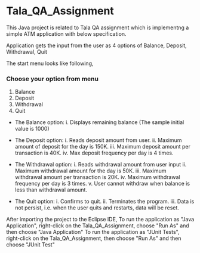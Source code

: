 # Tala_QA_Assignment

This Java project is related to Tala QA assignment which is implementng a simple ATM application with below specification. 

Application gets the input from the user as 4 options of Balance, Deposit, Withdrawal, Quit

The start menu looks like following,

### Choose your option from menu ###
1. Balance
2. Deposit
3. Withdrawal
4. Quit

- The Balance option:
i. Displays remaining balance (The sample initial value is 1000)

- The Deposit option:
i. Reads deposit amount from user. 
ii. Maximum amount of deposit for the day is 150K. 
iii. Maximum deposit amount per transaction is 40K. 
iv. Max deposit frequency per day is 4 times.


- The Withdrawal option:
i. Reads withdrawal amount from user input
ii. Maximum withdrawal amount for the day is 50K. 
iii. Maximum withdrawal amount per transaction is 20K. 
iv. Maximum withdrawal frequency per day is 3 times. 
v. User cannot withdraw when balance is less than withdrawal amount. 

- The Quit option:
i. Confirms to quit. 
ii. Terminates the program. 
iii. Data is not persist, i.e. when the user quits and restarts, data will be reset.


After importing the project to the Eclipse IDE,
To run the application as "Java Application", right-click on the Tala_QA_Assignment, choose "Run As" and then choose "Java Application"
To run the application as "JUnit Tests", right-click on the Tala_QA_Assignment, then choose "Run As" and then choose "JUnit Test"



